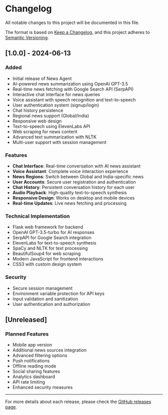 
# Changelog

All notable changes to this project will be documented in this file.

The format is based on [Keep a Changelog](https://keepachangelog.com/en/1.0.0/),
and this project adheres to [Semantic Versioning](https://semver.org/spec/v2.0.0.html).

## [1.0.0] - 2024-06-13

### Added
- Initial release of News Agent
- AI-powered news summarization using OpenAI GPT-3.5
- Real-time news fetching with Google Search API (SerpAPI)
- Interactive chat interface for news queries
- Voice assistant with speech recognition and text-to-speech
- User authentication system (signup/login)
- Chat history persistence
- Regional news support (Global/India)
- Responsive web design
- Text-to-speech using ElevenLabs API
- Web scraping for news content
- Advanced text summarization with NLTK
- Multi-user support with session management

### Features
- **Chat Interface**: Real-time conversation with AI news assistant
- **Voice Assistant**: Complete voice interaction experience
- **News Regions**: Switch between Global and India-specific news
- **User Accounts**: Secure user registration and authentication
- **Chat History**: Persistent conversation history for each user
- **Audio Playback**: High-quality text-to-speech synthesis
- **Responsive Design**: Works on desktop and mobile devices
- **Real-time Updates**: Live news fetching and processing

### Technical Implementation
- Flask web framework for backend
- OpenAI GPT-3.5-turbo for AI responses
- SerpAPI for Google Search integration
- ElevenLabs for text-to-speech synthesis
- SpaCy and NLTK for text processing
- BeautifulSoup4 for web scraping
- Modern JavaScript for frontend interactions
- CSS3 with custom design system

### Security
- Secure session management
- Environment variable protection for API keys
- Input validation and sanitization
- User authentication and authorization

## [Unreleased]

### Planned Features
- Mobile app version
- Additional news sources integration
- Advanced filtering options
- Push notifications
- Offline reading mode
- Social sharing features
- Analytics dashboard
- API rate limiting
- Enhanced security measures

---

For more details about each release, please check the [GitHub releases page](https://github.com/dhruvldrp9/News_Agent/releases).
